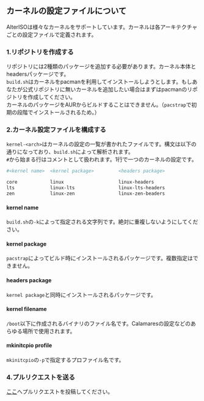 ## カーネルの設定ファイルについて

AlterISOは様々なカーネルをサポートしています。カーネルは各アーキテクチャごとの設定ファイルで定義されます。


### 1.リポジトリを作成する
リポジトリには2種類のパッケージを追加する必要があります。カーネル本体とheadersパッケージです。  
`build.sh`はカーネルをpacmanを利用してインストールしようとします。もしあなたが公式リポジトリに無いカーネルを追加したい場合はまずはpacmanのリポジトリを作成してください。  
カーネルのパッケージをAURからビルドすることはできません。（`pacstrap`で初期の段階でインストールされるため。）


### 2.カーネル設定ファイルを構成する

`kernel-<arch>`はカーネルの設定の一覧が書かれたファイルです。構文は以下の通りになっており、`build.sh`によって解析されます。  
`#`から始まる行はコメントとして扱われます。1行で一つのカーネルの設定です。  

```bash
#<kernel name>  <kernel package>         <headers package>              <kernel filename>              <mkinitcpio profile>

core            linux                    linux-headers                  vmlinuz-linux                  linux
lts             linux-lts                linux-lts-headers              vmlinuz-linux-lts              linux-lts
zen             linux-zen                linux-zen-beaders              vmlinuz-linux-zen              linux-zen
```

#### kernel name
`build.sh`の`-k`によって指定される文字列です。絶対に重複しないようにしてください。  

#### kernel package
`pacstrap`によってビルド時にインストールされるパッケージです。複数指定はできません。

#### headers package
`kernel package`と同時にインストールされるパッケージです。

#### kernel filename
`/boot`以下に作成されるバイナリのファイル名です。Calamaresの設定などのあらゆる場所で使用されます。

#### mkinitcpio profile
`mkinitcpio`の`-p`で指定するプロファイル名です。


### 4.プルリクエストを送る
[ここ](https://github.com/FascodeNet/alterlinux/pulls)へプルリクエストを投稿してください。  

